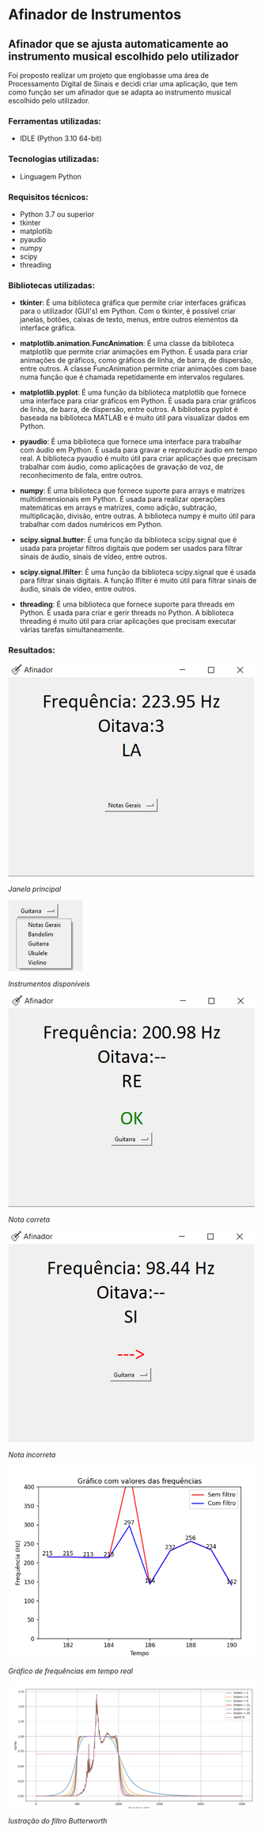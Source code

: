 # Afinador de Instrumentos
## Afinador que se ajusta automaticamente ao instrumento musical escolhido pelo utilizador

Foi proposto realizar um projeto que englobasse uma área de Processamento Digital de Sinais e decidi criar uma aplicação, que tem como função ser um afinador que se adapta ao instrumento musical escolhido pelo utilizador.

### Ferramentas utilizadas:
- IDLE (Python 3.10 64-bit)

### Tecnologias utilizadas:
- Linguagem Python

### Requisitos técnicos:
- Python 3.7 ou superior
- tkinter
- matplotlib
- pyaudio
- numpy
- scipy
- threading

### Bibliotecas utilizadas:

- __tkinter__: É uma biblioteca gráfica que permite criar interfaces gráficas para o utilizador (GUI's) em Python. Com o tkinter, é possível criar janelas, botões, caixas de texto, menus, entre outros elementos da interface gráfica.

- __matplotlib.animation.FuncAnimation__: É uma classe da biblioteca matplotlib que permite criar animações em Python. É usada para criar animações de gráficos, como gráficos de linha, de barra, de dispersão, entre outros. A classe FuncAnimation permite criar animações com base numa função que é chamada repetidamente em intervalos regulares.

- __matplotlib.pyplot__: É uma função da biblioteca matplotlib que fornece uma interface para criar gráficos em Python. É usada para criar gráficos de linha, de barra, de dispersão, entre outros. A biblioteca pyplot é baseada na biblioteca MATLAB e é muito útil para visualizar dados em Python.

- __pyaudio__: É uma biblioteca que fornece uma interface para trabalhar com áudio em Python. É usada para gravar e reproduzir áudio em tempo real. A biblioteca pyaudio é muito útil para criar aplicações que precisam trabalhar com áudio, como aplicações de gravação de voz, de reconhecimento de fala, entre outros.

- __numpy__: É uma biblioteca que fornece suporte para arrays e matrizes multidimensionais em Python. É usada para realizar operações matemáticas em arrays e matrizes, como adição, subtração, multiplicação, divisão, entre outras. A biblioteca numpy é muito útil para trabalhar com dados numéricos em Python.

- __scipy.signal.butter__: É uma função da biblioteca scipy.signal que é usada para projetar filtros digitais que podem ser usados para filtrar sinais de áudio, sinais de vídeo, entre outros.

- __scipy.signal.lfilter__: É uma função da biblioteca scipy.signal que é usada para filtrar sinais digitais. A função lfilter é muito útil para filtrar sinais de áudio, sinais de vídeo, entre outros.

- __threading__: É uma biblioteca que fornece suporte para threads em Python. É usada para criar e gerir threads no Python. A biblioteca threading é muito útil para criar aplicações que precisam executar várias tarefas simultaneamente.

### Resultados:
![Janela principal](https://github.com/D1ogoCS/Afinador-de-Instrumentos/blob/main/imagens/janelaPrincipal.png)

*Janela principal*

![Instrumentos disponíveis](https://github.com/D1ogoCS/Afinador-de-Instrumentos/blob/main/imagens/instrumentosDisponiveis.png)

*Instrumentos disponíveis*

![Nota correta](https://github.com/D1ogoCS/Afinador-de-Instrumentos/blob/main/imagens/frequenciaCorreta.png)

*Nota correta*

![Nota incorreta](https://github.com/D1ogoCS/Afinador-de-Instrumentos/blob/main/imagens/frequenciaErrada.png)

*Nota incorreta*

![Gráfico de frequências em tempo real](https://github.com/D1ogoCS/Afinador-de-Instrumentos/blob/main/imagens/graficoFrequencias.png)

*Gráfico de frequências em tempo real*

![Ilustração do filtro Butterworth](https://github.com/D1ogoCS/Afinador-de-Instrumentos/blob/main/imagens/filtroButterworth.png)

*Iustração do filtro Butterworth*

